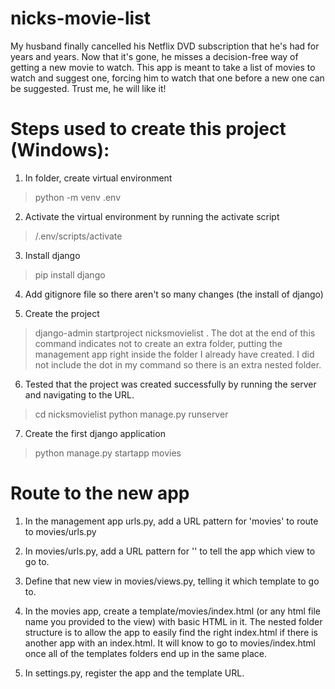 # nicks-movie-list
My husband finally cancelled his Netflix DVD subscription that he's had for years and years. Now that it's gone, he misses a decision-free way of getting a new movie to watch. This app is meant to take a list of movies to watch and suggest one, forcing him to watch that one before a new one can be suggested. Trust me, he will like it!

# Steps used to create this project (Windows):
1. In folder, create virtual environment
> python -m venv .env

2. Activate the virtual environment by running the activate script
> /.env/scripts/activate 

3. Install django 
> pip install django 

4. Add gitignore file so there aren't so many changes (the install of django)

5. Create the project
> django-admin startproject nicksmovielist .
The dot at the end of this command indicates not to create an extra folder, putting the management app right inside the folder I already have created. I did not include the dot in my command so there is an extra nested folder. 

6. Tested that the project was created successfully by running the server and navigating to the URL.
> cd nicksmovielist
> python manage.py runserver

7. Create the first django application 
> python manage.py startapp movies

# Route to the new app
1. In the management app urls.py, add a URL pattern for 'movies' to route to movies/urls.py

2. In movies/urls.py, add a URL pattern for '' to tell the app which view to go to. 

3. Define that new view in movies/views.py, telling it which template to go to.

4. In the movies app, create a template/movies/index.html (or any html file name you provided to the view) with basic HTML in it. The nested folder structure is to allow the app to easily find the right index.html if there is another app with an index.html. It will know to go to movies/index.html once all of the templates folders end up in the same place.

5. In settings.py, register the app and the template URL. 